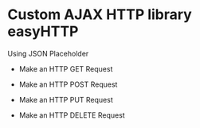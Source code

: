 # Custom AJAX HTTP library easyHTTP

Using JSON Placeholder 

- Make an HTTP GET Request

- Make an HTTP POST Request

- Make an HTTP PUT Request

- Make an HTTP DELETE Request